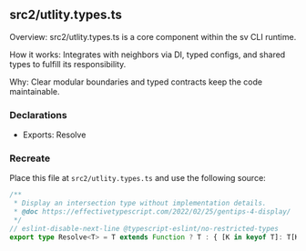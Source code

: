 ## src2/utlity.types.ts

Overview: src2/utlity.types.ts is a core component within the sv CLI runtime.

How it works: Integrates with neighbors via DI, typed configs, and shared types to fulfill its responsibility.

Why: Clear modular boundaries and typed contracts keep the code maintainable.

### Declarations

- Exports: Resolve

### Recreate

Place this file at `src2/utlity.types.ts` and use the following source:

```ts
/**
 * Display an intersection type without implementation details.
 * @doc https://effectivetypescript.com/2022/02/25/gentips-4-display/
 */
// eslint-disable-next-line @typescript-eslint/no-restricted-types
export type Resolve<T> = T extends Function ? T : { [K in keyof T]: T[K] };

```
